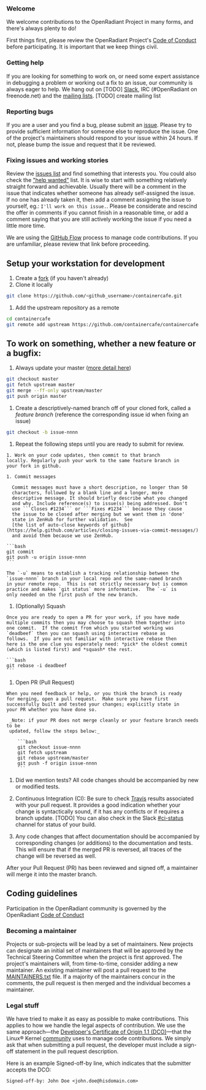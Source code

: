### Welcome

We welcome contributions to the OpenRadiant Project in many forms, and there's always plenty to do!

First things first, please review the OpenRadiant Project's [Code of Conduct](CONDUCT.md) before participating. It is important that we keep things civil.

### Getting help
If you are looking for something to work on, or need some expert assistance in debugging a problem or working out a fix to an issue, our community is always eager to help. We hang out on \[TODO] [Slack](https://OpenRadiant.slack.com/), IRC (#OpenRadiant on freenode.net) and the [mailing lists](http://example.com/). \[TODO] create mailing list

### Reporting bugs
If you are a user and you find a bug, please submit an [issue](https://github.com/ORG/REPO/issues). Please try to provide sufficient information for someone else to reproduce the issue. One of the project's maintainers should respond to your issue within 24 hours. If not, please bump the issue and request that it be reviewed.

### Fixing issues and working stories
Review the [issues list](https://github.ibm.com/alchemy-containers/openradiant/issues) and find something that interests you. You could also check the ["help wanted"](https://github.ibm.com/alchemy-containers/openradiant/issues?q=is%3Aissue+is%3Aopen+label%3A%22help+wanted%22) list. It is wise to start with something relatively straight forward and achievable. Usually there will be a comment in the issue that indicates whether someone has already self-assigned the issue. If no one has already taken it, then add a comment assigning the issue to yourself, eg.: ```I'll work on this issue.```. Please be considerate and rescind the offer in comments if you cannot finish in a reasonable time, or add a comment saying that you are still actively working the issue if you need a little more time.

We are using the [GitHub Flow](https://guides.github.com/introduction/flow/) process to manage code contributions. If you are unfamiliar, please review that link before proceeding.

## Setup your workstation for development

  1. Create a [fork](https://help.github.com/articles/fork-a-repo/) (if you haven't already)
  1. Clone it locally

  ```bash
  git clone https://github.com/<github_username>/containercafe.git
  ```
  1. Add the upstream repository as a remote

  ```bash
  cd containercafe
  git remote add upstream https://github.com/containercafe/containercafe.git
  ```

## To work on something, whether a new feature or a bugfix:

  1. Always update your master ([more detail here](https://help.github.com/articles/syncing-a-fork/))

  ```bash
  git checkout master
  git fetch upstream master
  git merge --ff-only upstream/master
  git push origin master
  ```

  1. Create a descriptively-named branch off of your cloned fork, called a
  *feature branch* (reference the corresponding issue id when fixing an issue)

  ```bash
  git checkout -b issue-nnnn
  ```
  
  1. Repeat the following steps until you are ready to submit for review.

    1. Work on your code updates, then commit to that branch
    locally. Regularly push your work to the same feature branch in
    your fork in github.

    1. Commit messages

      Commit messages must have a short description, no longer than 50
      characters, followed by a blank line and a longer, more
      descriptive message. It should briefly describe what you changed
      and why. Include reference(s) to issue(s) being addressed. Don't
      use ```Closes #1234``` or ```Fixes #1234``` because they cause
      the issue to be closed after merging but we want them in 'done'
      state in ZenHub for further validation.  See
      [the list of auto-close keywords of github](https://help.github.com/articles/closing-issues-via-commit-messages/)
      and avoid them because we use ZenHub.

    ```bash
    git commit
    git push -u origin issue-nnnn
    ```

    The `-u` means to establish a tracking relationship between the
    `issue-nnnn` branch in your local repo and the same-named branch
    in your remote repo.  This is not strictly necessary but is common
    practice and makes `git status` more informative.  The `-u` is
    only needed on the first push of the new branch.

  1. (Optionally) Squash

    Once you are ready to open a PR for your work, if you have made
    multiple commits then you may choose to squash them together into
    one commit.  If the commit from which you started working was
    `deadbeef` then you can squash using interactive rebase as
    follows.  If you are not familiar with interactive rebase then
    here is the one clue you esperately need: *pick* the oldest commit
    (which is listed first) and *squash* the rest.

    ```bash
    git rebase -i deadbeef
    ```

  1. Open PR (Pull Request)

    When you need feedback or help, or you think the branch is ready
    for merging, open a pull request.  Make sure you have first
    successfully built and tested your changes; explicitly state in
    your PR whether you have done so.

     _Note: if your PR does not merge cleanly or your feature branch needs to be
     updated, follow the steps below:_

        ```bash
        git checkout issue-nnnn
        git fetch upstream
        git rebase upstream/master
        git push -f origin issue-nnnn
        ```

  1. Did we mention tests? All code changes should be accompanied by new or modified tests.

  1. Continuous Integration (CI): Be sure to check [Travis](https://travis-ci.org/)
  results associated with your pull request. It provides a good indication whether
  your change is syntactically sound, if it has any conflicts or if requires
  a branch update. \[TODO] You can also check in the Slack  [#ci-status](https://containercafe.slack.com/messages/ci-status) channel for
  status of your build.

  1. Any code changes that affect documentation should be accompanied by
  corresponding changes (or additions) to the documentation and tests. This will
  ensure that if the merged PR is reversed, all traces of the change will be
  reversed as well.

After your Pull Request (PR) has been reviewed and signed off, a maintainer will
 merge it into the master branch.

## Coding guidelines
Participation in the OpenRadiant community is governed by the OpenRadiant
[Code of Conduct](CONDUCT.md)

### Becoming a maintainer
Projects or sub-projects will be lead by a set of maintainers. New projects can
designate an initial set of maintainers that will be approved by the Technical
Steering Committee when the project is first approved. The project's maintainers
will, from time-to-time, consider adding a new maintainer. An existing maintainer
will post a pull request to the [MAINTAINERS.txt](MAINTAINERS.txt) file. If a
majority of the maintainers concur in the comments, the pull request is then
merged and the individual becomes a maintainer.

### Legal stuff
We have tried to make it as easy as possible to make contributions. This applies to how we handle the legal aspects of contribution. We use the same approach&mdash;the [Developer's Certificate of Origin 1.1 (DCO)](DCO1.1.txt)&mdash;that the Linux&reg; Kernel [community](http://elinux.org/Developer_Certificate_Of_Origin) uses to manage code contributions.
We simply ask that when submitting a pull request, the developer must include a sign-off statement in the pull request description.

Here is an example Signed-off-by line, which indicates that the submitter accepts the DCO:

```
Signed-off-by: John Doe <john.doe@hisdomain.com>
```

